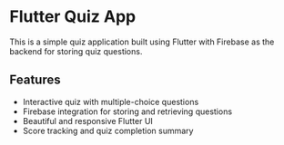 # Flutter Quiz App

This is a simple quiz application built using Flutter with Firebase as the backend for storing quiz questions.

## Features
- Interactive quiz with multiple-choice questions
- Firebase integration for storing and retrieving questions
- Beautiful and responsive Flutter UI
- Score tracking and quiz completion summary
